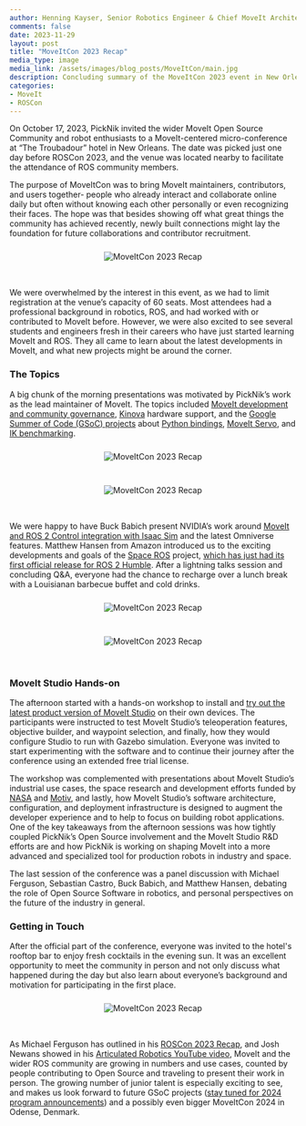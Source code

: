 ```yaml
---
author: Henning Kayser, Senior Robotics Engineer & Chief MoveIt Architect
comments: false
date: 2023-11-29
layout: post
title: "MoveItCon 2023 Recap"
media_type: image
media_link: /assets/images/blog_posts/MoveItCon/main.jpg
description: Concluding summary of the MoveItCon 2023 event in New Orleans
categories:
- MoveIt
- ROSCon
---
```


On October 17, 2023, PickNik invited the wider MoveIt Open Source Community and robot enthusiasts to a MoveIt-centered micro-conference at “The Troubadour” hotel in New Orleans.
The date was picked just one day before ROSCon 2023, and the venue was located nearby to facilitate the attendance of ROS community members.

The purpose of MoveItCon was to bring MoveIt maintainers, contributors, and users together- people who already interact and collaborate online daily but often without knowing each other personally or even recognizing their faces. The hope was that besides showing off what great things the community has achieved recently, newly built connections might lay the foundation for future collaborations and contributor recruitment.

<div style="text-align:center">
    <img style="margin: 10px auto 32px;" src="{{ site.url }}/assets/images/blog_posts/MoveItCon/image5.jpg" alt="MoveItCon 2023 Recap" />
</div>

We were overwhelmed by the interest in this event, as we had to limit registration at the venue’s capacity of 60 seats. Most attendees had a professional background in robotics, ROS, and had worked with or contributed to MoveIt before. However, we were also excited to see several students and engineers fresh in their careers who have just started learning MoveIt and ROS. They all came to learn about the latest developments in MoveIt, and what new projects might be around the corner.

### The Topics
A big chunk of the morning presentations was motivated by PickNik’s work as the lead maintainer of MoveIt. The topics included [MoveIt development and community governance](https://docs.google.com/presentation/d/1MmmznR8LIKQOteTCHMAQIta_XcLVQkyEkDv8l_m4REM/edit#slide=id.p), [Kinova](https://www.kinovarobotics.com/resource/introducing-ros-2-support-for-gen3-gen3-lite-by-kinova) hardware support, and the [Google Summer of Code (GSoC) projects](https://picknik.ai/moveit/benchmarking/inverse%20kinematics/servo/2023/11/21/GSoC-2023-MoveIt-Servo-and-IK-Benchmarking.html) about [Python bindings](https://discourse.ros.org/t/moveit-2-python-bindings/31225), [MoveIt Servo](https://gist.github.com/ibrahiminfinite/0f60fcf0717ca87263c72c0fcf6bd3ff), and [IK benchmarking](https://gist.github.com/Robotawi/7e2150801977751aebf4eb442c2d1538).

<div style="text-align:center">
    <img style="margin: 10px auto 32px;" src="{{ site.url }}/assets/images/blog_posts/MoveItCon/image1.jpg" alt="MoveItCon 2023 Recap" />
</div>

<div style="text-align:center">
    <img style="margin: 10px auto 32px;" src="{{ site.url }}/assets/images/blog_posts/MoveItCon/image4.jpg" alt="MoveItCon 2023 Recap" />
</div>

We were happy to have Buck Babich present NVIDIA’s work around [MoveIt and ROS 2 Control integration with Isaac Sim](https://discourse.ros.org/t/announcing-new-moveit2-isaac-sim-tutorial/29991) and the latest Omniverse features. Matthew Hansen from Amazon introduced us to the exciting developments and goals of the [Space ROS](https://space.ros.org/) project, [which has just had its first official release for ROS 2 Humble](https://discourse.ros.org/t/announcing-the-october-2023-release-of-space-ros-humble/34679). After a lightning talks session and concluding Q&A, everyone had the chance to recharge over a lunch break with a Louisianan barbecue buffet and cold drinks.

<div style="text-align:center">
    <img style="margin: 10px auto 32px;" src="{{ site.url }}/assets/images/blog_posts/MoveItCon/image7.jpg" alt="MoveItCon 2023 Recap" />
</div>

<div style="text-align:center">
    <img style="margin: 10px auto 32px;" src="{{ site.url }}/assets/images/blog_posts/MoveItCon/image3.jpg" alt="MoveItCon 2023 Recap" />
</div>

### MoveIt Studio Hands-on
The afternoon started with a hands-on workshop to install and [try out the latest product version of MoveIt Studio](https://docs.picknik.ai/docs/getting_started/setup_tutorials/software_installation) on their own devices. The participants were instructed to test MoveIt Studio’s teleoperation features, objective builder, and waypoint selection, and finally, how they would configure Studio to run with Gazebo simulation. Everyone was invited to start experimenting with the software and to continue their journey after the conference using an extended free trial license.

The workshop was complemented with presentations about MoveIt Studio’s industrial use cases, the space research and development efforts funded by [NASA](https://picknik.ai/news-releases/PickNik_Robotics_Secures_Two_New_NASA_SBIR_Contracts.html) and [Motiv](https://picknik.ai/news-releases/PickNik_Motiv_Partnership_Press_Release.html), and lastly, how MoveIt Studio’s software architecture, configuration, and deployment infrastructure is designed to augment the developer experience and to help to focus on building robot applications. One of the key takeaways from the afternoon sessions was how tightly coupled PickNik’s Open Source involvement and the MoveIt Studio R&D efforts are and how PickNik is working on shaping MoveIt into a more advanced and specialized tool for production robots in industry and space.

The last session of the conference was a panel discussion with Michael Ferguson, Sebastian Castro, Buck Babich, and Matthew Hansen, debating the role of Open Source Software in robotics, and personal perspectives on the future of the industry in general.

### Getting in Touch
After the official part of the conference, everyone was invited to the hotel's rooftop bar to enjoy fresh cocktails in the evening sun. It was an excellent opportunity to meet the community in person and not only discuss what happened during the day but also learn about everyone’s background and motivation for participating in the first place.

<div style="text-align:center">
    <img style="margin: 10px auto 32px;" src="{{ site.url }}/assets/images/blog_posts/MoveItCon/image2.jpg" alt="MoveItCon 2023 Recap" />
</div>

As Michael Ferguson has outlined in his [ROSCon 2023 Recap](https://www.robotandchisel.com/2023/10/24/roscon/), and Josh Newans showed in his [Articulated Robotics YouTube video](https://www.youtube.com/watch?v=oapGKWkU4D4&ab_channel=ArticulatedRobotics), MoveIt and the wider ROS community are growing in numbers and use cases, counted by people contributing to Open Source and traveling to present their work in person.
The growing number of junior talent is especially exciting to see, and makes us look forward to future GSoC projects ([stay tuned for 2024 program announcements](https://opensource.googleblog.com/2023/11/google-summer-of-code-2024-celebrating-20th-year.html)) and a possibly even bigger MoveItCon 2024 in Odense, Denmark.
